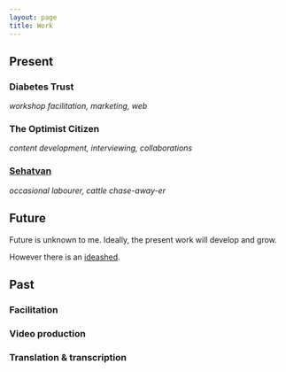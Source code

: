 ```yaml
---
layout: page
title: Work
---
```


## Present

### Diabetes Trust
   _workshop facilitation, marketing, web_
   
### The Optimist Citizen
   _content development, interviewing, collaborations_
   
### [Sehatvan](http://www.instagram.com/sehatvan/)
   _occasional labourer, cattle chase-away-er_


## Future
Future is unknown to me. Ideally, the present work will develop and grow.

However there is an [ideashed](/pages/ideashed/). 


## Past

### Facilitation


### Video production


### Translation & transcription






